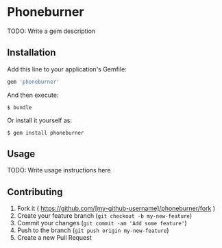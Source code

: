 # Phoneburner

TODO: Write a gem description

## Installation

Add this line to your application's Gemfile:

```ruby
gem 'phoneburner'
```

And then execute:

    $ bundle

Or install it yourself as:

    $ gem install phoneburner

## Usage

TODO: Write usage instructions here

## Contributing

1. Fork it ( https://github.com/[my-github-username]/phoneburner/fork )
2. Create your feature branch (`git checkout -b my-new-feature`)
3. Commit your changes (`git commit -am 'Add some feature'`)
4. Push to the branch (`git push origin my-new-feature`)
5. Create a new Pull Request
